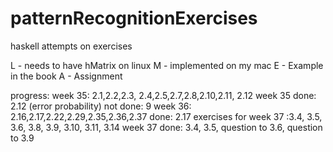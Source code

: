 # patternRecognitionExercises

haskell attempts on exercises

L - needs to have hMatrix on linux 
M - implemented on my mac 
E - Example in the book 
A - Assignment 

progress:
week 35: 2.1,2.2,2.3, 2.4,2.5,2.7,2.8,2.10,2.11, 2.12
week 35 done: 2.12 (error probability)
not done: 9 
week 36: 2.16,2.17,2.22,2.29,2.35,2.36,2.37 
done: 2.17
exercises for week 37 :3.4, 3.5, 3.6, 3.8, 3.9, 3.10, 3.11, 3.14 
week 37 done: 3.4, 3.5, question to 3.6, question to 3.9



